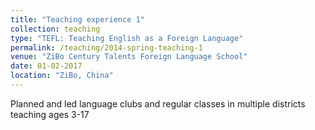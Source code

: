 ```yaml
---
title: "Teaching experience 1"
collection: teaching
type: "TEFL: Teaching English as a Foreign Language"
permalink: /teaching/2014-spring-teaching-1
venue: "ZiBo Century Talents Foreign Language School"
date: 01-02-2017
location: "ZiBo, China"
---
```


Planned and led language clubs and regular classes in multiple districts
teaching ages 3-17